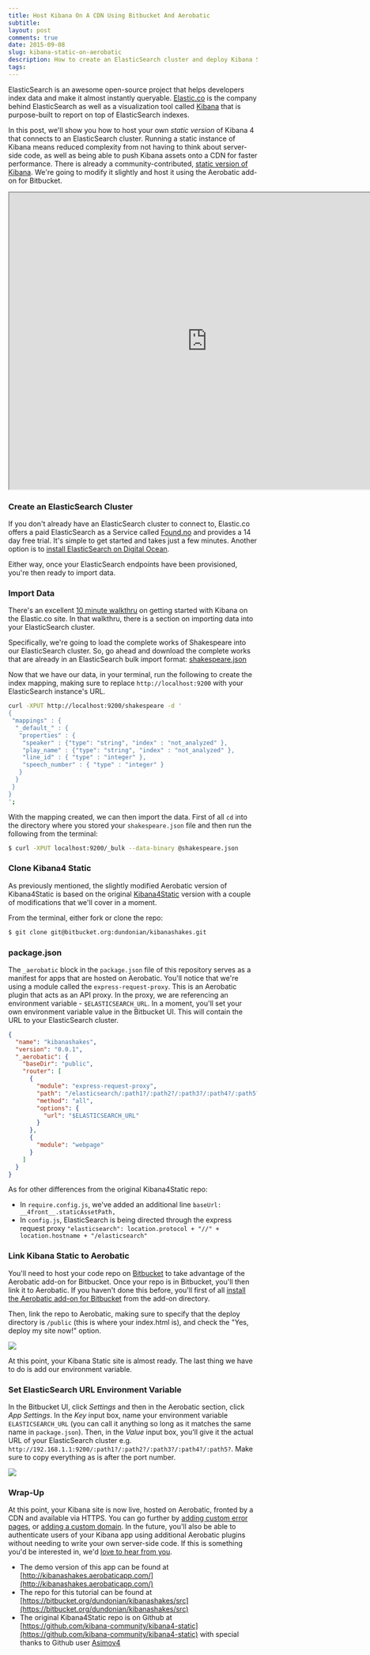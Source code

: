 ```yaml
---
title: Host Kibana On A CDN Using Bitbucket And Aerobatic
subtitle:
layout: post
comments: true
date: 2015-09-08
slug: kibana-static-on-aerobatic
description: How to create an ElasticSearch cluster and deploy Kibana Static to a CDN for faster performance.
tags:
---
```


ElasticSearch is an awesome open-source project that helps developers index data and make it almost instantly queryable. [Elastic.co](https://www.elastic.co/) is the company behind ElasticSearch as well as a visualization tool called [Kibana](https://www.elastic.co/products/kibana) that is purpose-built to report on top of ElasticSearch indexes.

In this post, we'll show you how to host your own _static version_ of Kibana 4 that connects to an ElasticSearch cluster. Running a static instance of Kibana means reduced complexity from not having to think about server-side code, as well as being able to push Kibana assets onto a CDN for faster performance. There is already a community-contributed, [static version of Kibana](https://github.com/kibana-community/kibana4-static). We're going to modify it slightly and host it using the Aerobatic add-on for Bitbucket.

<iframe src="http://kibanashakes.aerobaticapp.com/#/dashboard/Kibanashakes?embed&_a=(filters:!(),panels:!((col:7,id:King-Mentions-by-Play,row:1,size_x:6,size_y:6,type:visualization),(col:1,id:Count-of-Speakers,row:1,size_x:6,size_y:6,type:visualization)),query:(query_string:(analyze_wildcard:!t,query:'*')),title:Kibanashakes)&_g=()" height="600" width="800"></iframe>

### Create an ElasticSearch Cluster

If you don't already have an ElasticSearch cluster to connect to, Elastic.co offers a paid ElasticSearch as a Service called [Found.no](https://www.found.no/) and provides a 14 day free trial. It's simple to get started and takes just a few minutes. Another option is to [install ElasticSearch on Digital Ocean](https://www.digitalocean.com/community/tutorials/how-to-install-elasticsearch-logstash-and-kibana-4-on-ubuntu-14-04).

Either way, once your ElasticSearch endpoints have been provisioned, you're then ready to import data.

### Import Data

There's an excellent [10 minute walkthru](https://www.elastic.co/guide/en/kibana/3.0/using-kibana-for-the-first-time.html) on getting started with Kibana on the Elastic.co site. In that walkthru, there is a section on importing data into your ElasticSearch cluster.

Specifically, we're going to load the complete works of Shakespeare into our ElasticSearch cluster. So, go ahead and download the complete works that are already in an ElasticSearch bulk import format: [shakespeare.json](https://www.elastic.co/guide/en/kibana/3.0/snippets/shakespeare.json)

Now that we have our data, in your terminal, run the following to create the index mapping, making sure to replace `http://localhost:9200` with your ElasticSearch instance's URL.

```sh
curl -XPUT http://localhost:9200/shakespeare -d '
{
 "mappings" : {
  "_default_" : {
   "properties" : {
    "speaker" : {"type": "string", "index" : "not_analyzed" },
    "play_name" : {"type": "string", "index" : "not_analyzed" },
    "line_id" : { "type" : "integer" },
    "speech_number" : { "type" : "integer" }
   }
  }
 }
}
';
```

With the mapping created, we can then import the data. First of all `cd` into the directory where you stored your `shakespeare.json` file and then run the following from the terminal:

```sh
$ curl -XPUT localhost:9200/_bulk --data-binary @shakespeare.json
```

### Clone Kibana4 Static

As previously mentioned, the slightly modified Aerobatic version of Kibana4Static is based on the original [Kibana4Static](https://github.com/kibana-community/kibana4-static) version with a couple of modifications that we'll cover in a moment.

From the terminal, either fork or clone the repo:

```sh
$ git clone git@bitbucket.org:dundonian/kibanashakes.git
```

### package.json

The `_aerobatic` block in the `package.json` file of this repository serves as a manifest for apps that are hosted on Aerobatic. You'll notice that we're using a module called the `express-request-proxy`. This is an Aerobatic plugin that acts as an API proxy. In the proxy, we are referencing an environment variable - `$ELASTICSEARCH_URL`. In a moment, you'll set your own environment variable value in the Bitbucket UI. This will contain the URL to your ElasticSearch cluster.

```json
{
  "name": "kibanashakes",
  "version": "0.0.1",
  "_aerobatic": {
    "baseDir": "public",
    "router": [
      {
        "module": "express-request-proxy",
        "path": "/elasticsearch/:path1?/:path2?/:path3?/:path4?/:path5?",
        "method": "all",
        "options": {
          "url": "$ELASTICSEARCH_URL"
        }
      },
      {
        "module": "webpage"
      }
    ]
  }
}
```

As for other differences from the original Kibana4Static repo:

* In `require.config.js`, we've added an additional line `baseUrl: __4front__.staticAssetPath,`
* In `config.js`, ElasticSearch is being directed through the express request proxy `"elasticsearch": location.protocol + "//" + location.hostname + "/elasticsearch"`

### Link Kibana Static to Aerobatic

You'll need to host your code repo on [Bitbucket](https://bitbucket.org) to take advantage of the Aerobatic add-on for Bitbucket. Once your repo is in Bitbucket, you'll then link it to Aerobatic. If you haven't done this before, you'll first of all [install the Aerobatic add-on for Bitbucket](https://bitbucket.org/account/addon-directory/) from the add-on directory.

Then, link the repo to Aerobatic, making sure to specify that the deploy directory is `/public` (this is where your index.html is), and check the "Yes, deploy my site now!" option.

<img class="img-responsive marketing-feature-showcase--screenshot" src="//www.aerobatic.com/media/blog/kibana/linkrepo.png">

At this point, your Kibana Static site is almost ready. The last thing we have to do is add our environment variable.

### Set ElasticSearch URL Environment Variable

In the Bitbucket UI, click _Settings_ and then in the Aerobatic section, click _App Settings_. In the _Key_ input box, name your environment variable `ELASTICSEARCH_URL` (you can call it anything so long as it matches the same name in `package.json`). Then, in the _Value_ input box, you'll give it the actual URL of your ElasticSearch cluster e.g. `http://192.168.1.1:9200/:path1?/:path2?/:path3?/:path4?/:path5?`. Make sure to copy everything as is after the port number.

<img class="img-responsive marketing-feature-showcase--screenshot" src="//www.aerobatic.com/media/blog/kibana/envvar.png">

### Wrap-Up

At this point, your Kibana site is now live, hosted on Aerobatic, fronted by a CDN and available via HTTPS. You can go further by [adding custom error pages](https://aerobatic.atlassian.net/wiki/pages/viewpage.action?pageId=5177349), or [adding a custom domain](https://aerobatic.atlassian.net/wiki/pages/viewpage.action?pageId=2097187). In the future, you'll also be able to authenticate users of your Kibana app using additional Aerobatic plugins without needing to write your own server-side code. If this is something you'd be interested in, we'd [love to hear from you](https://aerobatic.atlassian.net/servicedesk/customer/portal/1).

* The demo version of this app can be found at [http://kibanashakes.aerobaticapp.com/](http://kibanashakes.aerobaticapp.com/)
* The repo for this tutorial can be found at [https://bitbucket.org/dundonian/kibanashakes/src](https://bitbucket.org/dundonian/kibanashakes/src)
* The original Kibana4Static repo is on Github at [https://github.com/kibana-community/kibana4-static](https://github.com/kibana-community/kibana4-static) with special thanks to Github user [Asimov4](https://github.com/Asimov4)
